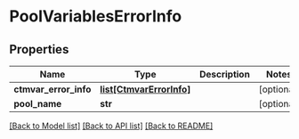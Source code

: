 # PoolVariablesErrorInfo

## Properties
Name | Type | Description | Notes
------------ | ------------- | ------------- | -------------
**ctmvar_error_info** | [**list[CtmvarErrorInfo]**](CtmvarErrorInfo.md) |  | [optional] 
**pool_name** | **str** |  | [optional] 

[[Back to Model list]](../README.md#documentation-for-models) [[Back to API list]](../README.md#documentation-for-api-endpoints) [[Back to README]](../README.md)

